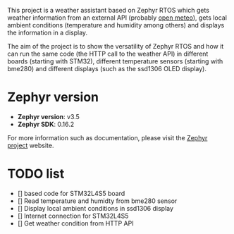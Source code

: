 This project is a weather assistant based on Zephyr RTOS which gets weather information from an external API (probably [open meteo](https://open-meteo.com/)), gets local ambient conditions (temperature and humidity among others) and displays the information in a display.

The aim of the project is to show the versatility of Zephyr RTOS and how it can run the same code (the HTTP call to the weather API) in different boards (starting with STM32), different temperature sensors (starting with bme280) and different displays (such as the ssd1306 OLED display).

# Zephyr version
- **Zephyr version**: v3.5
- **Zephyr SDK**: 0.16.2

For more information such as documentation, please visit the [Zephyr project](https://www.zephyrproject.org/) website.

# TODO list
- [] based code for STM32L4S5 board
- [] Read temperature and humidty from bme280 sensor 
- [] Display local ambient conditions in ssd1306 display
- [] Internet connection for STM32L4S5
- [] Get weather condition from HTTP API